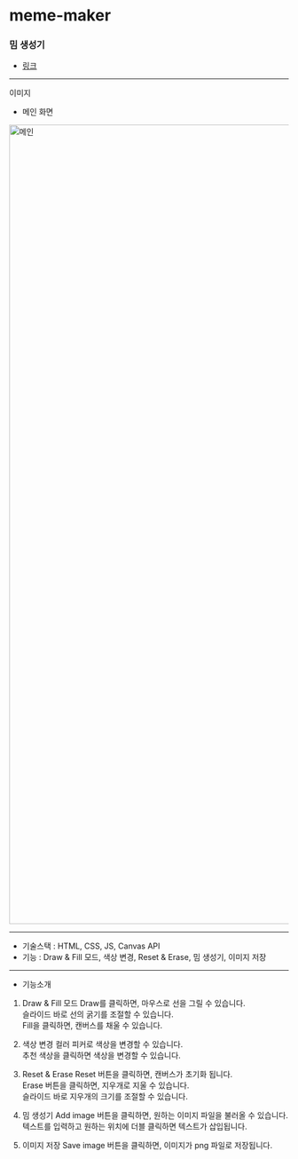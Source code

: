 # meme-maker

### 밈 생성기

- [링크](https://soohyuneee.github.io/meme-maker/)

---

이미지

- 메인 화면
<img width="1440" alt="메인" src="https://user-images.githubusercontent.com/105588175/214281471-95488026-ae5f-48f8-b2d9-b25cbee6ef92.png">

---

- 기술스택 : HTML, CSS, JS, Canvas API <br >
- 기능 : Draw & Fill 모드, 색상 변경, Reset & Erase, 밈 생성기, 이미지 저장 <br >

---

- 기능소개

1. Draw & Fill 모드
   Draw를 클릭하면, 마우스로 선을 그릴 수 있습니다. </br>
   슬라이드 바로 선의 굵기를 조절할 수 있습니다. </br>
   Fill을 클릭하면, 캔버스를 채울 수 있습니다. </br>

2. 색상 변경
   컬러 피커로 색상을 변경할 수 있습니다. </br>
   추천 색상을 클릭하면 색상을 변경할 수 있습니다. </br>

3. Reset & Erase
   Reset 버튼을 클릭하면, 캔버스가 초기화 됩니다. </br>
   Erase 버튼을 클릭하면, 지우개로 지울 수 있습니다. </br>
   슬라이드 바로 지우개의 크기를 조절할 수 있습니다. </br>

4. 밈 생성기
   Add image 버튼을 클릭하면, 원하는 이미지 파일을 불러올 수 있습니다. </br>
   텍스트를 입력하고 원하는 위치에 더블 클릭하면 텍스트가 삽입됩니다. </br>

5. 이미지 저장
   Save image 버튼을 클릭하면, 이미지가 png 파일로 저장됩니다. </br>
